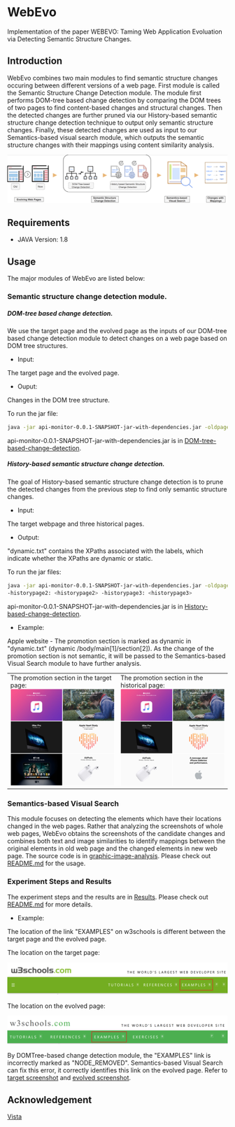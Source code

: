 # WebEvo
Implementation of the paper WEBEVO: Taming Web Application Evoluation via Detecting Semantic Structure Changes.
## Introduction
WebEvo combines two main modules to find semantic structure changes occuring between different versions of a web page. First module is called the Semantic Structure Change Detection module. The module first performs DOM-tree based change detection by comparing the DOM trees of two pages to find content-based changes and structural changes. Then the detected changes are further pruned via our History-based semantic structure change detection technique to output only semantic structure changes. Finally, these detected changes are used as input to our Semantics-based visual search module, which outputs the semantic structure changes with their mappings using content similarity analysis.

![Overview of Workflow of WebEvo](overview.png)
## Requirements
+ JAVA Version: 1.8
## Usage
The major modules of WebEvo are listed below:

### Semantic structure change detection module.

##### DOM-tree based change detection.

We use the target page and the evolved page as the inputs of our DOM-tree based change detection module to detect changes on a web page based on DOM tree structures.

+ Input:

The target page and the evolved page.

+ Ouput:

Changes in the DOM tree structure.

To run the jar file:
```bash
java -jar api-monitor-0.0.1-SNAPSHOT-jar-with-dependencies.jar -oldpage: <targetpage> -newpage: <evolvedpage>
```

api-monitor-0.0.1-SNAPSHOT-jar-with-dependencies.jar is in [DOM-tree-based-change-detection](DOM-tree-based-change-detection).

##### History-based semantic structure change detection.

The goal of History-based semantic structure change detection is to prune the detected changes from the previous step to find only semantic structure changes.

+ Input:

The target webpage and three historical pages.

+ Output:

"dynamic.txt" contains the XPaths associated with the labels, which indicate whether the XPaths are dynamic or static.

To run the jar files:
```bash
java -jar api-monitor-0.0.1-SNAPSHOT-jar-with-dependencies.jar -oldpage: <targetpage> -historypage1: <historypage1>
-historypage2: <historypage2> -historypage3: <historypage3>
```

api-monitor-0.0.1-SNAPSHOT-jar-with-dependencies.jar is in [History-based-change-detection](History-based-change-detection).

+ Example:

Apple website -  The promotion section is marked as dynamic in "dynamic.txt" (dynamic  /body/main[1]/section[2]). As the change of the promotion section is not semantic, it will be passed to the Semantics-based Visual Search module to have further analysis.

<table>
  <tr>
    <td>The promotion section in the target page:<br><img src="Results/apple2018.png" width="358"></td>
    <td>The promotion section in the historical page:<br><img src="Results/apple2018history.png" width="358"></td>
  </tr>
</table>

### Semantics-based Visual Search
This module focuses on detecting the elements which have their locations changed in the web pages. Rather that analyzing the screenshots of whole web pages, WebEvo obtains the screenshots of the candidate changes and combines both text and image similarities to identify mappings between the original elements in old web page and the changed elements in new web page. The source code is in [graphic-image-analysis](graphic-image-analysis). Please check out [README.md](graphic-image-analysis/README.md) for the usage.

### Experiment Steps and Results
The experiment steps and the results are in [Results](Results). Please check out [README.md](Results/README.md) for more details.

+ Example:

The location of the link "EXAMPLES" on w3schools is different between the target page and the evolved page.

The location on the target page:

<img src="Results/w3schools2016.png">

The location on the evolved page:

<img src="Results/w3schools2019.png">

By DOMTree-based change detection module, the "EXAMPLES" link is incorrectly marked as "NODE_REMOVED". Semantics-based Visual Search can fix this error, it correctly identifies this link on the evolved page. Refer to [target screenshot](Results/w3schools/target_img/target130.png) and [evolved screenshot](Results/w3schools/candidate_img/target130_folder/candidate1.png).

## Acknowledgement
[Vista](https://github.com/saltlab/vista)


